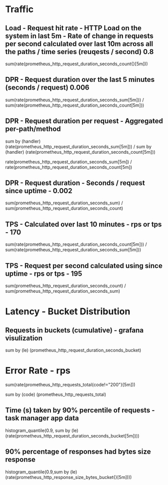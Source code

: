# Traffic 

## Load - Request hit rate - HTTP Load on the system in last 5m - Rate of change in requests per second calculated over last 10m across all the paths / time series (reuqests / second) 0.8
sum(rate(prometheus_http_request_duration_seconds_count{}[5m]))

## DPR - Request duration over the last  5 minutes  (seconds / request) 0.006

sum(rate(prometheus_http_request_duration_seconds_sum[5m]))
/
sum(rate(prometheus_http_request_duration_seconds_count[5m]))

## DPR -  Request duration per request  - Aggregated per-path/method

sum by (handler) (rate(prometheus_http_request_duration_seconds_sum[5m]))
/
sum by (handler) (rate(prometheus_http_request_duration_seconds_count[5m]))

rate(prometheus_http_request_duration_seconds_sum[5m])
/
rate(prometheus_http_request_duration_seconds_count[5m])

## DPR - Request duration - Seconds / request since uptime - 0.002
sum(prometheus_http_request_duration_seconds_sum) / sum(prometheus_http_request_duration_seconds_count)

## TPS - Calculated over last 10 minutes - rps or tps - 170
sum(rate(prometheus_http_request_duration_seconds_count[5m])) / sum(rate(prometheus_http_request_duration_seconds_sum[5m]))

## TPS - Request per second calculated using since uptime - rps or tps - 195
sum(prometheus_http_request_duration_seconds_count) / sum(prometheus_http_request_duration_seconds_sum)

# Latency - Bucket Distribution

## Requests in buckets (cumulative) - grafana visulization
sum by (le) (prometheus_http_request_duration_seconds_bucket)

# Error Rate - rps
sum(rate(prometheus_http_requests_total{code!="200"}[5m]))

sum by (code) (prometheus_http_requests_total)

## Time (s) taken by 90% percentile of requests - task manager app data
histogram_quantile(0.9, sum by (le) (rate(prometheus_http_request_duration_seconds_bucket[5m])))

## 90% percentage of responses had bytes size response
histogram_quantile(0.9,sum by (le) (rate(prometheus_http_response_size_bytes_bucket{}[5m])))



